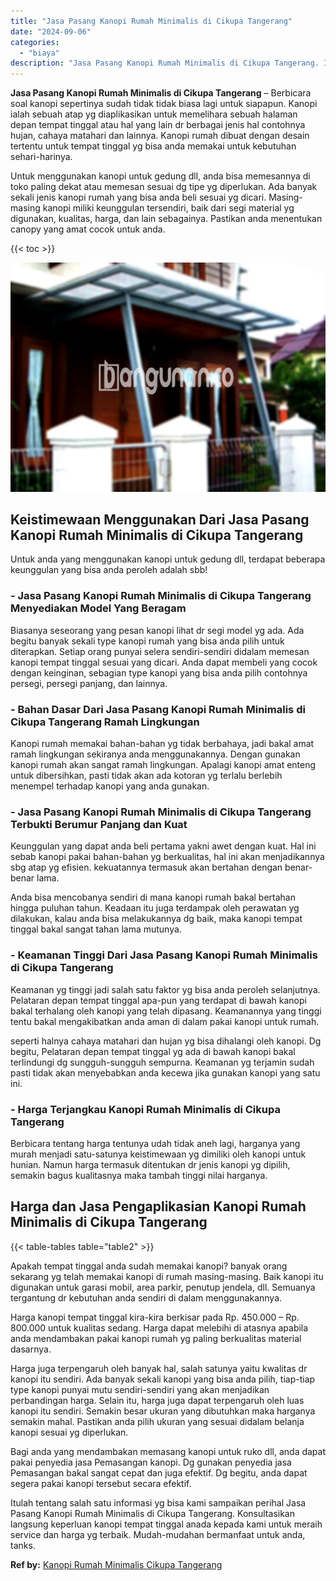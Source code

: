 ```yaml
---
title: "Jasa Pasang Kanopi Rumah Minimalis di Cikupa Tangerang"
date: "2024-09-06"
categories: 
  - "biaya"
description: "Jasa Pasang Kanopi Rumah Minimalis di Cikupa Tangerang. Itulah tentang salah satu informasi yg bisa kami sampaikan perihal Jasa Pasang Kanopi Rumah Minimalis..."
---
```


**Jasa Pasang Kanopi Rumah Minimalis di Cikupa Tangerang** – Berbicara soal kanopi sepertinya sudah tidak tidak biasa lagi untuk siapapun. Kanopi ialah sebuah atap yg diaplikasikan untuk memelihara sebuah halaman depan tempat tinggal atau hal yang lain dr berbagai jenis hal contohnya hujan, cahaya matahari dan lainnya. Kanopi rumah dibuat dengan desain tertentu untuk tempat tinggal yg bisa anda memakai untuk kebutuhan sehari-harinya.

Untuk menggunakan kanopi untuk gedung dll, anda bisa memesannya di toko paling dekat atau memesan sesuai dg tipe yg diperlukan. Ada banyak sekali jenis kanopi rumah yang bisa anda beli sesuai yg dicari. Masing-masing kanopi miliki keunggulan tersendiri, baik dari segi material yg digunakan, kualitas, harga, dan lain sebagainya. Pastikan anda menentukan canopy yang amat cocok untuk anda.

{{< toc >}}

![Jasa Pasang Kanopi Rumah Minimalis di Cikupa Tangerang](/images/harga-kanopi-minimalis-43.png)

## Keistimewaan Menggunakan Dari Jasa Pasang Kanopi Rumah Minimalis di Cikupa Tangerang

Untuk anda yang menggunakan kanopi untuk gedung dll, terdapat beberapa keunggulan yang bisa anda peroleh adalah sbb!

### \- Jasa Pasang Kanopi Rumah Minimalis di Cikupa Tangerang Menyediakan Model Yang Beragam

Biasanya seseorang yang pesan kanopi lihat dr segi model yg ada. Ada begitu banyak sekali type kanopi rumah yang bisa anda pilih untuk diterapkan. Setiap orang punyai selera sendiri-sendiri didalam memesan kanopi tempat tinggal sesuai yang dicari. Anda dapat membeli yang cocok dengan keinginan, sebagian type kanopi yang bisa anda pilih contohnya persegi, persegi panjang, dan lainnya.

### \- Bahan Dasar Dari Jasa Pasang Kanopi Rumah Minimalis di Cikupa Tangerang Ramah Lingkungan

Kanopi rumah memakai bahan-bahan yg tidak berbahaya, jadi bakal amat ramah lingkungan sekiranya anda menggunakannya. Dengan gunakan kanopi rumah akan sangat ramah lingkungan. Apalagi kanopi amat enteng untuk dibersihkan, pasti tidak akan ada kotoran yg terlalu berlebih menempel terhadap kanopi yang anda gunakan.

### \- Jasa Pasang Kanopi Rumah Minimalis di Cikupa Tangerang Terbukti Berumur Panjang dan Kuat

Keunggulan yang dapat anda beli pertama yakni awet dengan kuat. Hal ini sebab kanopi pakai bahan-bahan yg berkualitas, hal ini akan menjadikannya sbg atap yg efisien. kekuatannya termasuk akan bertahan dengan benar-benar lama.

Anda bisa mencobanya sendiri di mana kanopi rumah bakal bertahan hingga puluhan tahun. Keadaan itu juga terdampak oleh perawatan yg dilakukan, kalau anda bisa melakukannya dg baik, maka kanopi tempat tinggal bakal sangat tahan lama mutunya.

### \- Keamanan Tinggi Dari Jasa Pasang Kanopi Rumah Minimalis di Cikupa Tangerang

Keamanan yg tinggi jadi salah satu faktor yg bisa anda peroleh selanjutnya. Pelataran depan tempat tinggal apa-pun yang terdapat di bawah kanopi bakal terhalang oleh kanopi yang telah dipasang. Keamanannya yang tinggi tentu bakal mengakibatkan anda aman di dalam pakai kanopi untuk rumah.

seperti halnya cahaya matahari dan hujan yg bisa dihalangi oleh kanopi. Dg begitu, Pelataran depan tempat tinggal yg ada di bawah kanopi bakal terlindungi dg sungguh-sungguh sempurna. Keamanan yg terjamin sudah pasti tidak akan menyebabkan anda kecewa jika gunakan kanopi yang satu ini.

### \- Harga Terjangkau Kanopi Rumah Minimalis di Cikupa Tangerang

Berbicara tentang harga tentunya udah tidak aneh lagi, harganya yang murah menjadi satu-satunya keistimewaan yg dimiliki oleh kanopi untuk hunian. Namun harga termasuk ditentukan dr jenis kanopi yg dipilih, semakin bagus kualitasnya maka tambah tinggi nilai harganya.

## Harga dan Jasa Pengaplikasian Kanopi Rumah Minimalis di Cikupa Tangerang

{{< table-tables table="table2" >}}

Apakah tempat tinggal anda sudah memakai kanopi? banyak orang sekarang yg telah memakai kanopi di rumah masing-masing. Baik kanopi itu digunakan untuk garasi mobil, area parkir, penutup jendela, dll. Semuanya tergantung dr kebutuhan anda sendiri di dalam menggunakannya.

Harga kanopi tempat tinggal kira-kira berkisar pada Rp. 450.000 – Rp. 800.000 untuk kualitas sedang. Harga dapat melebihi di atasnya apabila anda mendambakan pakai kanopi rumah yg paling berkualitas material dasarnya.

Harga juga terpengaruh oleh banyak hal, salah satunya yaitu kwalitas dr kanopi itu sendiri. Ada banyak sekali kanopi yang bisa anda pilih, tiap-tiap type kanopi punyai mutu sendiri-sendiri yang akan menjadikan perbandingan harga. Selain itu, harga juga dapat terpengaruh oleh luas kanopi itu sendiri. Semakin besar ukuran yang dibutuhkan maka harganya semakin mahal. Pastikan anda pilih ukuran yang sesuai didalam belanja kanopi sesuai yg diperlukan.

Bagi anda yang mendambakan memasang kanopi untuk ruko dll, anda dapat pakai penyedia jasa Pemasangan kanopi. Dg gunakan penyedia jasa Pemasangan bakal sangat cepat dan juga efektif. Dg begitu, anda dapat segera pakai kanopi tersebut secara efektif.

Itulah tentang salah satu informasi yg bisa kami sampaikan perihal Jasa Pasang Kanopi Rumah Minimalis di Cikupa Tangerang. Konsultasikan langsung keperluan kanopi tempat tinggal anada kepada kami untuk meraih service dan harga yg terbaik. Mudah-mudahan bermanfaat untuk anda, tanks.

**Ref by:**  [Kanopi Rumah Minimalis Cikupa Tangerang](https://id.wikipedia.org/wiki/Kanopi)
